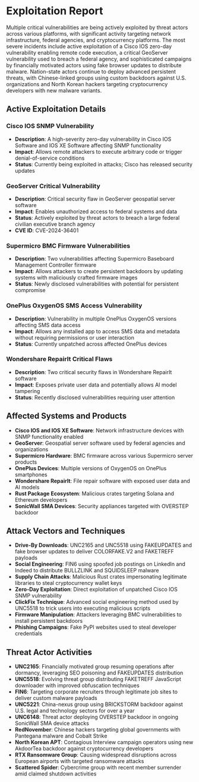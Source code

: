 # Exploitation Report

Multiple critical vulnerabilities are being actively exploited by threat actors across various platforms, with significant activity targeting network infrastructure, federal agencies, and cryptocurrency platforms. The most severe incidents include active exploitation of a Cisco IOS zero-day vulnerability enabling remote code execution, a critical GeoServer vulnerability used to breach a federal agency, and sophisticated campaigns by financially motivated actors using fake browser updates to distribute malware. Nation-state actors continue to deploy advanced persistent threats, with Chinese-linked groups using custom backdoors against U.S. organizations and North Korean hackers targeting cryptocurrency developers with new malware variants.

## Active Exploitation Details

### Cisco IOS SNMP Vulnerability
- **Description**: A high-severity zero-day vulnerability in Cisco IOS Software and IOS XE Software affecting SNMP functionality
- **Impact**: Allows remote attackers to execute arbitrary code or trigger denial-of-service conditions
- **Status**: Currently being exploited in attacks; Cisco has released security updates

### GeoServer Critical Vulnerability
- **Description**: Critical security flaw in GeoServer geospatial server software
- **Impact**: Enables unauthorized access to federal systems and data
- **Status**: Actively exploited by threat actors to breach a large federal civilian executive branch agency
- **CVE ID**: CVE-2024-36401

### Supermicro BMC Firmware Vulnerabilities
- **Description**: Two vulnerabilities affecting Supermicro Baseboard Management Controller firmware
- **Impact**: Allows attackers to create persistent backdoors by updating systems with maliciously crafted firmware images
- **Status**: Newly disclosed vulnerabilities with potential for persistent compromise

### OnePlus OxygenOS SMS Access Vulnerability
- **Description**: Vulnerability in multiple OnePlus OxygenOS versions affecting SMS data access
- **Impact**: Allows any installed app to access SMS data and metadata without requiring permissions or user interaction
- **Status**: Currently unpatched across affected OnePlus devices

### Wondershare RepairIt Critical Flaws
- **Description**: Two critical security flaws in Wondershare RepairIt software
- **Impact**: Exposes private user data and potentially allows AI model tampering
- **Status**: Recently disclosed vulnerabilities requiring user attention

## Affected Systems and Products

- **Cisco IOS and IOS XE Software**: Network infrastructure devices with SNMP functionality enabled
- **GeoServer**: Geospatial server software used by federal agencies and organizations
- **Supermicro Hardware**: BMC firmware across various Supermicro server products
- **OnePlus Devices**: Multiple versions of OxygenOS on OnePlus smartphones
- **Wondershare RepairIt**: File repair software with exposed user data and AI models
- **Rust Package Ecosystem**: Malicious crates targeting Solana and Ethereum developers
- **SonicWall SMA Devices**: Security appliances targeted with OVERSTEP backdoor

## Attack Vectors and Techniques

- **Drive-By Downloads**: UNC2165 and UNC5518 using FAKEUPDATES and fake browser updates to deliver COLORFAKE.V2 and FAKETREFF payloads
- **Social Engineering**: FIN6 using spoofed job postings on LinkedIn and Indeed to distribute BULLZLINK and SQUIDSLEEP malware
- **Supply Chain Attacks**: Malicious Rust crates impersonating legitimate libraries to steal cryptocurrency wallet keys
- **Zero-Day Exploitation**: Direct exploitation of unpatched Cisco IOS SNMP vulnerability
- **ClickFix Technique**: Advanced social engineering method used by UNC5518 to trick users into executing malicious scripts
- **Firmware Manipulation**: Attackers leveraging BMC vulnerabilities to install persistent backdoors
- **Phishing Campaigns**: Fake PyPI websites used to steal developer credentials

## Threat Actor Activities

- **UNC2165**: Financially motivated group resuming operations after dormancy, leveraging SEO poisoning and FAKEUPDATES distribution
- **UNC5518**: Evolving threat group distributing FAKETREFF JavaScript downloader with improved obfuscation techniques
- **FIN6**: Targeting corporate recruiters through legitimate job sites to deliver custom malware payloads
- **UNC5221**: China-nexus group using BRICKSTORM backdoor against U.S. legal and technology sectors for over a year
- **UNC6148**: Threat actor deploying OVERSTEP backdoor in ongoing SonicWall SMA device attacks
- **RedNovember**: Chinese hackers targeting global governments with Pantegana malware and Cobalt Strike
- **North Korean APT**: Contagious Interview campaign operators using new AkdoorTea backdoor against cryptocurrency developers
- **RTX Ransomware Group**: Causing widespread disruptions across European airports with targeted ransomware attacks
- **Scattered Spider**: Cybercrime group with recent member surrender amid claimed shutdown activities